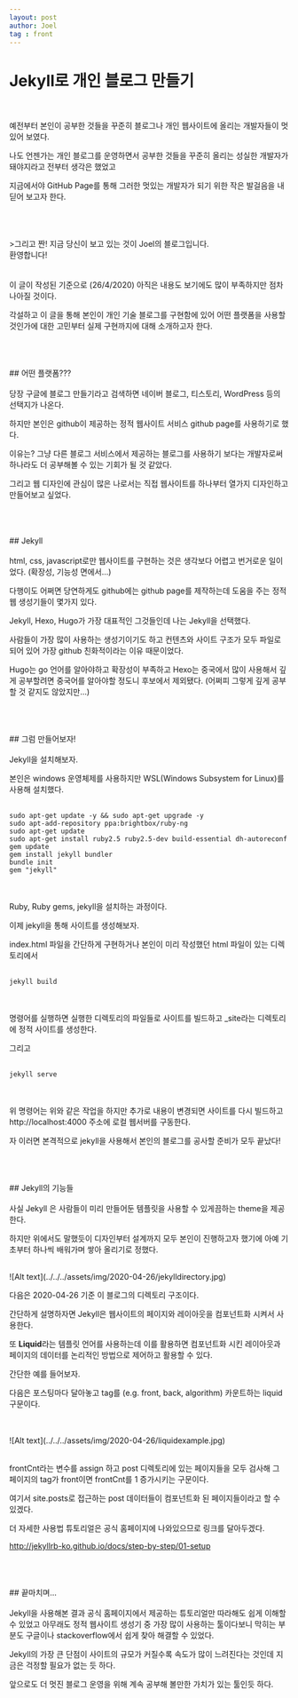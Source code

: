 ```yaml
---
layout: post
author: Joel
tag : front
---
```


Jekyll로 개인 블로그 만들기
=========================
<br>
<br>
예전부터 본인이 공부한 것들을 꾸준히 블로그나 개인 웹사이트에 올리는 개발자들이 멋있어 보였다.

나도 언젠가는 개인 블로그를 운영하면서 공부한 것들을 꾸준히 올리는 성실한 개발자가 돼야지라고 전부터 생각은 했었고 

지금에서야 GitHub Page를 통해 그러한 멋있는 개발자가 되기 위한 작은 발걸음을 내딛어 보고자 한다.

<br>
<br>
<br>
>그리고 짠! 지금 당신이 보고 있는 것이 Joel의 블로그입니다. <br>환영합니다!

<br>
<br>
<br>
이 글이 작성된 기준으로 (26/4/2020) 아직은 내용도 보기에도 많이 부족하지만 점차 나아질 것이다.

각설하고 이 글을 통해 본인이 개인 기술 블로그를 구현함에 있어 어떤 플랫폼을 사용할 것인가에 대한 고민부터 실제 구현까지에 대해 소개하고자 한다.

<br>
<br>
<br>
## 어떤 플랫폼???

<br>
<br>
당장 구글에 블로그 만들기라고 검색하면 네이버 블로그, 티스토리, WordPress 등의 선택지가 나온다. 

하지만 본인은 github이 제공하는 정적 웹사이트 서비스 github page를 사용하기로 했다. 

이유는? 그냥 다른 블로그 서비스에서 제공하는 블로그를 사용하기 보다는 개발자로써 하나라도 더 공부해볼 수 있는 기회가 될 것 같았다.

그리고 웹 디자인에 관심이 많은 나로서는 직접 웹사이트를 하나부터 열가지 디자인하고 만들어보고 싶었다.

<br>
<br>
<br>
## Jekyll
<br>
<br>
html, css, javascript로만 웹사이트를 구현하는 것은 생각보다 어렵고 번거로운 일이었다. (확장성, 기능성 면에서...)

다행이도 어쩌면 당연하게도 github에는 github page를 제작하는데 도움을 주는 정적 웹 생성기들이 몇가지 있다.

Jekyll, Hexo, Hugo가 가장 대표적인 그것들인데 나는 Jekyll을 선택했다.

사람들이 가장 많이 사용하는 생성기이기도 하고 컨텐츠와 사이트 구조가 모두 파일로 되어 있어 가장 github 친화적이라는 이유 때문이었다. 

Hugo는 go 언어를 알아야하고 확장성이 부족하고 Hexo는 중국에서 많이 사용해서 깊게 공부할려면 중국어를 알아야할 정도니 후보에서 제외됐다. (어쩌피 그렇게 깊게 공부할 것 같지도 않았지만...)

<br>
<br>
<br>
## 그럼 만들어보자!
<br>
<br>
Jekyll을 설치해보자.

본인은 windows 운영체제를 사용하지만 WSL(Windows Subsystem for Linux)를 사용해 설치했다.
<br>
<br>
```
sudo apt-get update -y && sudo apt-get upgrade -y
sudo apt-add-repository ppa:brightbox/ruby-ng
sudo apt-get update
sudo apt-get install ruby2.5 ruby2.5-dev build-essential dh-autoreconf
gem update
gem install jekyll bundler
bundle init
gem "jekyll"
```
<br>
<br>
Ruby, Ruby gems, jekyll을 설치하는 과정이다.


이제 jekyll을 통해 사이트를 생성해보자.

index.html 파일을 간단하게 구현하거나 본인이 미리 작성했던 html 파일이 있는 디렉토리에서
<br>
<br>
```
jekyll build 
```
<br>
<br>
명령어를 실행하면 실행한 디렉토리의 파일들로 사이트를 빌드하고 _site라는 디렉토리에 정적 사이트를 생성한다.
 
그리고
<br>
<br>
```
jekyll serve
```
<br>
<br>
위 명령어는 위와 같은 작업을 하지만 추가로 내용이 변경되면 사이트를 다시 빌드하고 http://localhost:4000 주소에 로컬 웹서버를 구동한다.

자 이러면 본격적으로 jekyll을 사용해서 본인의 블로그를 공사할 준비가 모두 끝났다!

<br>
<br>
<br>
## Jekyll의 기능들
<br>
<br>
사실 Jekyll 은 사람들이 미리 만들어둔 템플릿을 사용할 수 있게끔하는 theme을 제공한다.

하지만 위에서도 말했듯이 디자인부터 설계까지 모두 본인이 진행하고자 했기에 아예 기초부터 하나씩 배워가며 쌓아 올리기로 정했다.

<br>
![Alt text](../../../assets/img/2020-04-26/jekylldirectory.jpg)

다음은 2020-04-26 기준 이 블로그의 디렉토리 구조이다.

간단하게 설명하자면 Jekyll은 웹사이트의 페이지와 레이아웃을 컴포넌트화 시켜서 사용한다. 

또 <strong>Liquid</strong>라는 템플릿 언어를 사용하는데  이를 활용하면 컴포넌트화 시킨 레이아웃과 페이지의 데이터를 논리적인 방법으로 제어하고 활용할 수 있다.

간단한 예를 들어보자.

다음은 포스팅마다 달아놓고 tag를 (e.g. front, back, algorithm) 카운트하는 liquid 구문이다.

<br>
<br>
![Alt text](../../../assets/img/2020-04-26/liquidexample.jpg)
<br>
<br>

frontCnt라는 변수를 assign 하고 post 디렉토리에 있는 페이지들을 모두 검사해 그 페이지의 tag가 front이면 frontCnt를 1 증가시키는 구문이다.

여기서 site.posts로 접근하는 post 데이터들이 컴포넌트화 된 페이지들이라고 할 수 있겠다.

더 자세한 사용법 튜토리얼은 공식 홈페이지에 나와있으므로 링크를 달아두겠다.

<http://jekyllrb-ko.github.io/docs/step-by-step/01-setup>

<br>
<br>
<br>
## 끝마치며...
<br>
<br>
Jekyll을 사용해본 결과 공식 홈페이지에서 제공하는 튜토리얼만 따라해도 쉽게 이해할 수 있었고 아무래도 정적 웹사이트 생성기 중 가장 많이 사용하는 툴이다보니 막히는 부분도 구글이나 stackoverflow에서 쉽게 찾아 해결할 수 있었다.

Jekyll의 가장 큰 단점이 사이트의 규모가 커질수록 속도가 많이 느려진다는 것인데 지금은 걱정할 필요가 없는 듯 하다.

앞으로도 더 멋진 블로그 운영을 위해 계속 공부해 볼만한 가치가 있는 툴인듯 하다.


